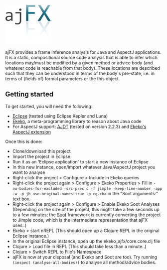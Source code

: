 ![ajFX logo](https://raw.githubusercontent.com/timmolderez/ajfx/master/ajFX.png)

ajFX provides a frame inference analysis for Java and AspectJ applications. It is a static, compositional source code analysis that is able to infer which locations may/must be modified by a given method or advice body (and whatever code is reachable from that body). These locations are described such that they can be understood in terms of the body's pre-state, i.e. in terms of (fields of) formal parameters or the this object.


## Getting started

To get started, you will need the following:

- [Eclipse](https://www.eclipse.org/) (tested using Eclipse Kepler and Luna)
- [Ekeko](https://github.com/cderoove/damp.ekeko), a meta-programming library to reason about Java code
- For AspectJ support: [AJDT](http://www.eclipse.org/ajdt/) (tested on version 2.2.3) and [Ekeko's AspectJ extension](https://github.com/cderoove/damp.ekeko.aspectj)

Once this is done:

- Clone/download this project
- Import the project in Eclipse
- Run it as an 'Eclipse application' to start a new instance of Eclipse
- In this new instance, open/import whatever Java/AspectJ project you want to analyse
- Right-click the project > Configure > Include in Ekeko queries
- Right-click the project again > Configure > Ekeko Properties > Fill in ```-no-bodies-for-excluded -src-prec c -f jimple -keep-line-number -app -w -p jb use-original-names:true -p cg.cha``` in the "Soot arguments:" text box.
- Right-click the project again > Configure > Enable Ekeko Soot Analyses (Depending on the size of the project, this might take a few seconds up to a few minutes; the [Soot](http://www.sable.mcgill.ca/soot/) framework is currently converting the project to Jimple code, which is the intermediate representation that ajFX uses..)
- Ekeko > start nREPL (This should open up a Clojure REPL in the original Eclipse instance.)
- In the original Eclipse instance, open up the ekeko_ajfx/core.core.clj file
- Clojure > Load file in REPL (This should take less than a minute..)
- Clojure > Switch REPL to File's Namespace
- ajFX is now at your disposal (and Ekeko and Soot are too). Try running ```(inspect (analyse-all-bodies))``` to analyse all method/advice bodies.

